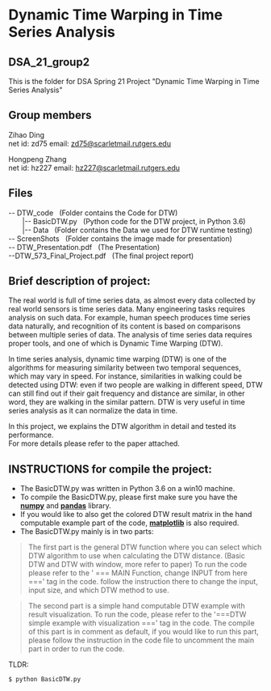 #  **Dynamic Time Warping in Time Series Analysis**

## DSA_21_group2

This is the folder for DSA Spring 21 Project "Dynamic Time Warping in Time Series Analysis" 

## Group members

Zihao Ding  
net id: zd75  email: zd75@scarletmail.rutgers.edu  

Hongpeng Zhang  
net id: hz227   email: hz227@scarletmail.rutgers.edu  

## Files
-- DTW_code   &nbsp; (Folder contains the Code for DTW)  
&nbsp;&nbsp; &nbsp; &nbsp; |-- BasicDTW.py &nbsp; (Python code for the DTW project, in Python 3.6)&nbsp;  
&nbsp; &nbsp; &nbsp; &nbsp;|-- Data &nbsp; (Folder contains the Data we used for DTW runtime testing)&nbsp;  
-- ScreenShots &nbsp; (Folder contains the image made for presentation)  
-- DTW_Presentation.pdf &nbsp; (The Presentation)  
--DTW_573_Final_Project.pdf &nbsp; (The final project report)  

##  Brief description of project:

The real world is full of time series data, as almost every data collected by real world sensors is time series data. Many engineering tasks requires analysis on such data. For example, human speech produces time series data naturally, and recognition of its content is based on comparisons between multiple series of data. The analysis of time series data requires  proper tools, and one of which is Dynamic Time Warping (DTW).

In time series analysis, dynamic time warping (DTW) is one of the algorithms for measuring similarity between two temporal sequences, which may vary in speed. For instance, similarities in walking could be detected using DTW: even if two people are walking in different speed, DTW can still find out if their gait frequency and distance are similar, in other word, they are walking in the similar pattern. DTW is very useful in time series analysis as it can normalize the data in time.

In this project, we explains the DTW algorithm in detail and tested its performance.  
For more details please refer to the paper attached.

## **INSTRUCTIONS** for compile the project:
- The BasicDTW.py was written in Python 3.6 on a win10 machine.  
- To compile the BasicDTW.py, please first make sure you have the [**numpy**](https://pypi.org/project/numpy/) and [**pandas**](https://pypi.org/project/pandas/) library.  
- If you would like to also get the colored DTW result matrix in the hand computable example part of the code,  [**matplotlib**](https://pypi.org/project/matplotlib/) is also required.
- The BasicDTW.py mainly is in two parts:  
> The first part is the general DTW function where you can select which DTW algorithm to use when calculating the DTW distance. (Basic DTW and DTW with window, more refer to paper) To run the code please refer to the ' === MAIN Function, change INPUT from here ===' tag in the code. follow the instruction there to change the input, input size, and which DTW method to use.

>The second part is a simple hand computable DTW example with result visualization. To run the code, please refer to the '===DTW simple example with visualization ===' tag in the code. The compile of this part is in comment as default, if you would like to run this part, please follow the instruction in the code file to uncomment the main part in order to run the code. 


TLDR: 
```
$ python BasicDTW.py
```
